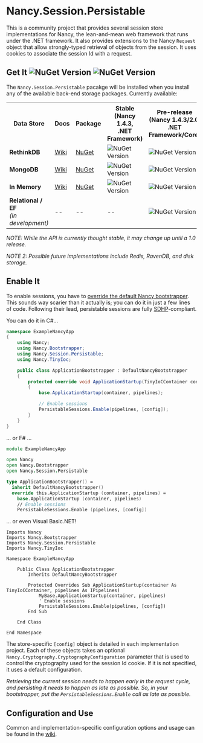 # Nancy.Session.Persistable

This is a community project that provides several session store implementations for Nancy, the lean-and-mean web
framework that runs under the .NET framework.  It also provides extensions to the Nancy ```Request``` object that
allow strongly-typed retrieval of objects from the session.  It uses cookies to associate the session Id with a
request.

## Get It ![NuGet Version](https://img.shields.io/nuget/v/Nancy.Session.Persistable.svg) ![NuGet Version](https://img.shields.io/nuget/vpre/Nancy.Session.Persistable.svg)
The ```Nancy.Session.Persistable``` pacakge will be installed when you install any of the available back-end storage
packages. Currently available:
<table>
  <tr>
  <th>Data Store</th>
  <th>Docs</th>
  <th>Package</th>
  <th>Stable<br>(Nancy 1.4.3,<br>.NET Framework)</th>
  <th>Pre-release<br>(Nancy 1.4.3/2.0,<br>.NET Framework/Core)</th>
  </tr>
  <tr>
  <td><strong>RethinkDB</strong></td>
  <td><a href="https://github.com/danieljsummers/Nancy.Session.Persistable/wiki/RethinkDB-Provider">Wiki</a></td>
  <td><a href="https://nuget.org/packages/Nancy.Session.RethinkDB">NuGet</a></td>
  <td><img alt="NuGet Version" src="https://img.shields.io/nuget/v/Nancy.Session.RethinkDB.svg"></td>
  <td><img alt="NuGet Version" src="https://img.shields.io/nuget/vpre/Nancy.Session.RethinkDB.svg"></td>
  </tr>
  <tr>
  <td><strong>MongoDB</strong></td>
  <td><a href="https://github.com/danieljsummers/Nancy.Session.Persistable/wiki/MongoDB-Provider">Wiki</a></td>
  <td><a href="https://nuget.org/packages/Nancy.Session.MongoDB">NuGet</a></td>
  <td><img alt="NuGet Version" src="https://img.shields.io/nuget/v/Nancy.Session.MongoDB.svg"></td>
  <td><img alt="NuGet Version" src="https://img.shields.io/nuget/vpre/Nancy.Session.MongoDB.svg"></td>
  </tr>
  <tr>
  <td><strong>In Memory</strong></td>
  <td><a href="https://github.com/danieljsummers/Nancy.Session.Persistable/wiki/InMemory-Provider">Wiki</a></td>
  <td><a href="https://nuget.org/packages/Nancy.Session.InMemory">NuGet</a></td>
  <td><img alt="NuGet Version" src="https://img.shields.io/nuget/v/Nancy.Session.InMemory.svg"></td>
  <td><img alt="NuGet Version" src="https://img.shields.io/nuget/vpre/Nancy.Session.InMemory.svg"></td>
  </tr>
  <tr>
  <td><strong>Relational / EF</strong><br><em>(in development)</em></td>
  <td>--</td>
  <td>--</td>
  <td>--</td>
  <td><img alt="NuGet Version" src="https://img.shields.io/nuget/v/Nancy.Session.Relational.svg"></td>
  </tr>
</table>

_NOTE: While the API is currently thought stable, it may change up until a 1.0 release._

_NOTE 2: Possible future implementations include Redis, RavenDB, and disk storage._

## Enable It

To enable sessions, you have to
[override the default Nancy bootstrapper](https://github.com/NancyFx/Nancy/wiki/Bootstrapper).  This sounds way
scarier than it actually is; you can do it in just a few lines of code.  Following their lead, persistable sessions are
fully [SDHP](https://github.com/NancyFx/Nancy#the-super-duper-happy-path)-compliant.

You can do it in C#...
```csharp
namespace ExampleNancyApp
{
    using Nancy;
    using Nancy.Bootstrapper;
    using Nancy.Session.Persistable;
    using Nancy.TinyIoc;

    public class ApplicationBootstrapper : DefaultNancyBootstrapper
    {
        protected override void ApplicationStartup(TinyIoCContainer container, IPipelines pipelines)
        {
            base.ApplicationStartup(container, pipelines);

            // Enable sessions
            PersistableSessions.Enable(pipelines, [config]);
        }
    }
}
```

... or F# ...

```fsharp
module ExampleNancyApp

open Nancy
open Nancy.Bootstrapper
open Nancy.Session.Persistable

type ApplicationBootstrapper() =
  inherit DefaultNancyBootstrapper()
  override this.ApplicationStartup (container, pipelines) =
    base.ApplicationStartup (container, pipelines)
    // Enable sessions
    PersistableSessions.Enable (pipelines, [config])
```

... or even Visual Basic.NET!

```vb.net
Imports Nancy
Imports Nancy.Bootstrapper
Imports Nancy.Session.Persistable
Imports Nancy.TinyIoc

Namespace ExampleNancyApp

    Public Class ApplicationBootstrapper
        Inherits DefaultNancyBootstrapper

        Protected Overrides Sub ApplicationStartup(container As TinyIoCContainer, pipelines As IPipelines)
            MyBase.ApplicationStartup(container, pipelines)
            ' Enable sessions
            PersistableSessions.Enable(pipelines, [config])
        End Sub

    End Class

End Namespace
```

The store-specific ```[config]``` object is detailed in each implementation project.  Each of these objects takes an
optional ```Nancy.Cryptography.CryptographyConfiguration``` parameter that is used to control the cryptography used for
the session Id cookie.  If it is not specified, it uses a default configuration.

_Retrieving the current session needs to happen early in the request cycle, and persisting it needs to happen as late as
possible.  So, in your bootstrapper, put the ```PersistableSessions.Enable``` call as late as possible._

## Configuration and Use

Common and implementation-specific configuration options and usage can be found in the
[wiki](https://github.com/danieljsummers/Nancy.Session.Persistable/wiki).
